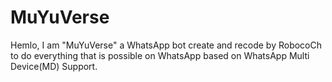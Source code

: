 # MuYuVerse
Hemlo, I am "MuYuVerse" a WhatsApp bot create and recode by RobocoCh to do everything that is possible on WhatsApp based on WhatsApp Multi Device(MD) Support.
